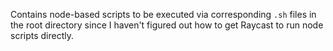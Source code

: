 Contains node-based scripts to be executed via corresponding `.sh` files in the root directory since I haven't figured out how to get Raycast to run node scripts directly.
